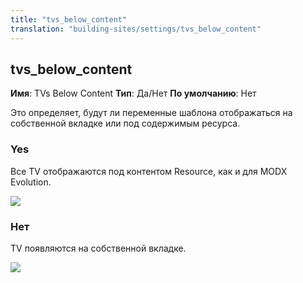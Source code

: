 ```yaml
---
title: "tvs_below_content"
translation: "building-sites/settings/tvs_below_content"
---
```


## tvs\_below\_content

**Имя**: TVs Below Content
**Тип**: Да/Нет
**По умолчанию**: Нет

Это определяет, будут ли переменные шаблона отображаться на собственной вкладке или под содержимым ресурса.

### Yes

Все TV отображаются под контентом Resource, как и для MODX Evolution.

![](/2.x/en/building-sites/settings/tvs+below+content.jpg)

### Нет

TV появляются на собственной вкладке.

![](/2.x/en/building-sites/settings/tvs+not+below+content.jpg)
